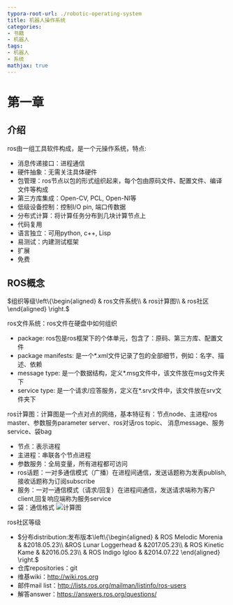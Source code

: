 ```yaml
---
typora-root-url: ./robotic-operating-system
title: 机器人操作系统
categories:
- 书籍
- 机器人
tags:
- 机器人
- 系统
mathjax: true
---
```






# 第一章

## 介绍
ros由一组工具软件构成，是一个元操作系统，特点: 
- 消息传递接口：进程通信
- 硬件抽象：无需关注具体硬件
- 包管理：ros节点以包的形式组织起来，每个包由原码文件、配置文件、编译文件等构成
- 第三方库集成：Open-CV, PCL, Open-NI等
- 低级设备控制：控制I/O pin, 端口传数据
- 分布式计算：将计算任务分布到几块计算节点上
- 代码复用
- 语言独立：可用python, c++, Lisp
- 易测试：内建测试框架
- 扩展
- 免费


## ROS概念
$组织等级\left\{\begin{aligned}
& ros文件系统\\
& ros计算图\\
& ros社区
\end{aligned}
\right.$

ros文件系统：ros文件在硬盘中如何组织
- package: ros包是ros框架下的个体单元，包含了：原码、第三方库、配置文件
- package manifests: 是一个*.xml文件记录了包的全部细节，例如：名字、描述、依赖
- message type: 是一个数据结构，定义*.msg文件中，该文件放在msg文件夹下
- service type: 是一个请求/应答服务，定义在*.srv文件中，该文件放在srv文件夹下

ros计算图：计算图是一个点对点的网络，基本特征有：节点node、主进程ros master、参数服务parameter server、ros对话ros topic、 消息message、服务service、袋bag
- 节点：表示进程
- 主进程：串联各个节点进程
- 参数服务：全局变量，所有进程都可访问
- ros话题：一对多通信模式（广播）在进程间通信，发送话题称为发表publish,接收话题称为订阅subscribe
- 服务：一对一通信模式（请求/回复）在进程间通信，发送请求端称为客户 client,回复响应端称为服务service
- 袋：通信格式
![计算图](image-20221020164052499.png)

ros社区等级
- $分布distribution:发布版本\left\{\begin{aligned}
& ROS Melodic Morenia & &2018.05.23\\
&ROS Lunar Loggerhead & &2017.05.23\\
& ROS Kinetic Kame & &2016.05.23\\
& ROS Indigo Igloo & &2014.07.22
\end{aligned}
\right.$
- 仓库repositories：git
- 维基wiki：<http://wiki.ros.org>
- 邮件mail list：<http://lists.ros.org/mailman/listinfo/ros-users>
- 解答answer：<https://answers.ros.org/questions/>